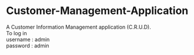 # Customer-Management-Application
A Customer Information Management application (C.R.U.D).
</br>
To log in
</br>
username : admin
</br>
password : admin
